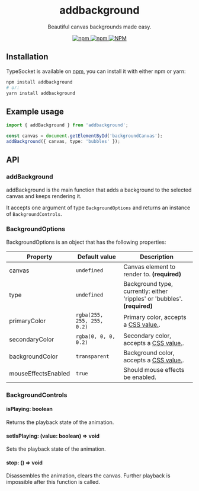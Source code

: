 <h1 align="center">addbackground</h1>

<p align="center">
Beautiful canvas backgrounds made easy.
</p>

<p align="center">
<a href="https://npmjs.com/package/addbackground">
<img alt="npm" src="https://img.shields.io/npm/v/addbackground">
<img alt="npm" src="https://img.shields.io/npm/dw/addbackground">
<img alt="NPM" src="https://img.shields.io/npm/l/addbackground">
</a>
</p>

## Installation

TypeSocket is available on [npm](https://www.npmjs.com/package/addbackground), you can install it with either npm or yarn:

```sh
npm install addbackground
# or:
yarn install addbackground
```

## Example usage

```ts
import { addBackground } from 'addbackground';

const canvas = document.getElementById('backgroundCanvas');
addBackground({ canvas, type: 'bubbles' });
```

## API

### addBackground

addBackground is the main function that adds a background to the selected canvas and keeps rendering it.

It accepts one argument of type `BackgroundOptions` and returns an instance of `BackgroundControls`.

### BackgroundOptions

BackgroundOptions is an object that has the following properties:

| Property            | Default value              | Description                                                                                                     |
| ------------------- | -------------------------- | --------------------------------------------------------------------------------------------------------------- |
| canvas              | `undefined`                | Canvas element to render to. **(required)**                                                                     |
| type                | `undefined`                | Background type, currently: either 'ripples' or 'bubbles'. **(required)**                                       |
| primaryColor        | `rgba(255, 255, 255, 0.2)` | Primary color, accepts a [CSS <color> value.](https://developer.mozilla.org/en-US/docs/Web/CSS/color_value).    |
| secondaryColor      | `rgba(0, 0, 0, 0.2)`       | Secondary color, accepts a [CSS <color> value.](https://developer.mozilla.org/en-US/docs/Web/CSS/color_value).  |
| backgroundColor     | `transparent`              | Background color, accepts a [CSS <color> value.](https://developer.mozilla.org/en-US/docs/Web/CSS/color_value). |
| mouseEffectsEnabled | `true`                     | Should mouse effects be enabled.                                                                                |

### BackgroundControls

#### isPlaying: boolean

Returns the playback state of the animation.

#### setIsPlaying: (value: boolean) => void

Sets the playback state of the animation.

#### stop: () => void

Disassembles the animation, clears the canvas. Further playback is impossible after this function is called.
